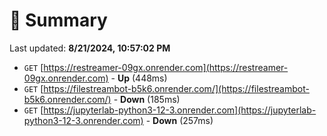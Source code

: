 # 📖 Summary
Last updated: **8/21/2024, 10:57:02 PM**

- `GET` [https://restreamer-09gx.onrender.com](https://restreamer-09gx.onrender.com) - **Up** (448ms)
- `GET` [https://filestreambot-b5k6.onrender.com/](https://filestreambot-b5k6.onrender.com/) - **Down** (185ms)
- `GET` [https://jupyterlab-python3-12-3.onrender.com](https://jupyterlab-python3-12-3.onrender.com) - **Down** (257ms)
